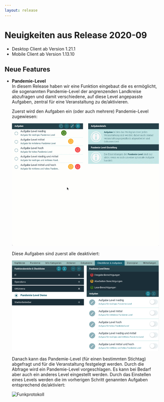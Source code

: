 ```yaml
---
layout: release
---
```


# Neuigkeiten aus Release 2020-09

* Desktop Client ab Version 1.21.1
* Mobile Client ab Version 1.13.10

## Neue Features

- **Pandemie-Level** <br>
In diesem Release haben wir eine Funktion eingebaut die es ermöglicht, die sogenannten Pandemie-Level der angrenzenden Landkreise abzufragen und damit verschiedene, auf diese Level angepasste Aufgaben, zentral für eine Veranstaltung zu de/aktivieren. 

    Zuerst wird den Aufgaben ein (oder auch mehrere) Pandemie-Level zugewiesen:
  
  ![Funkprotokoll](Bilder/aufgabe_level_einstellen.gif)
  
    Diese Aufgaben sind zuerst alle deaktiviert:
    
  ![Funkprotokoll](Bilder/aufgaben_deaktiviert.png)
  
    Danach kann das Pandemie-Level (für einen bestimmten Stichtag) abgefragt und für die Veranstaltung festgelegt werden. Durch die Abfrage wird ein Pandemie-Level vorgeschlagen. Es kann bei Bedarf aber auch ein anderes Level eingestellt werden. Durch das Einstellen eines Levels werden die im vorherigen Schritt genannten Aufgaben entsprechend de/aktiviert:
    
  ![Funkprotokoll](Bilder/veranstaltung_level_einstellen.gif)   

